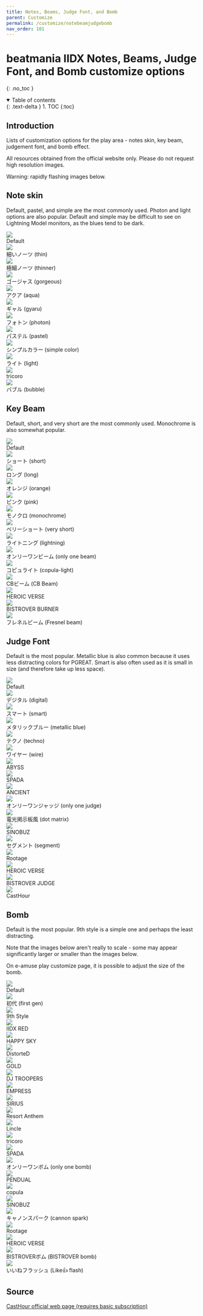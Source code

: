 ```yaml
---
title: Notes, Beams, Judge Font, and Bomb
parent: Customize
permalink: /customize/notebeamjudgebomb
nav_order: 101
---
```


# beatmania IIDX Notes, Beams, Judge Font, and Bomb customize options
{: .no_toc }

<details open markdown="block">
  <summary>
    Table of contents
  </summary>
  {: .text-delta }
1. TOC
{:toc}
</details>

## Introduction

Lists of customization options for the play area - notes skin, key beam, judgement font, and bomb effect.

All resources obtained from the official website only. Please do not request high resolution images.

Warning: rapidly flashing images below.

## Note skin

Default, pastel, and simple are the most commonly used. Photon and light options are also popular. Default and simple may be difficult to see on Lightning Model monitors, as the blues tend to be dark.

<div>
  <div class="customize">
      <div class="customize_img"><img src="/assets/img/shop/note/default.jpg"></div>
      <div class="customize_label">Default</div>
  </div>
  <div class="customize">
      <div class="customize_img"><img src="/assets/img/shop/note/006.jpg"></div>
      <div class="customize_label">細いノーツ (thin)</div>
  </div>
  <div class="customize">
      <div class="customize_img"><img src="/assets/img/shop/note/005.jpg"></div>
      <div class="customize_label">極細ノーツ (thinner)</div>
  </div>
  <div class="customize">
      <div class="customize_img"><img src="/assets/img/shop/note/010.jpg"></div>
      <div class="customize_label">ゴージャス (gorgeous)</div>
  </div>
  <div class="customize">
      <div class="customize_img"><img src="/assets/img/shop/note/009.jpg"></div>
      <div class="customize_label">アクア (aqua)</div>
  </div>
  <div class="customize">
      <div class="customize_img"><img src="/assets/img/shop/note/011.jpg"></div>
      <div class="customize_label">ギャル (gyaru)</div>
  </div>
  <div class="customize">
      <div class="customize_img"><img src="/assets/img/shop/note/004.jpg"></div>
      <div class="customize_label">フォトン (photon)</div>
  </div>
  <div class="customize">
      <div class="customize_img"><img src="/assets/img/shop/note/003.jpg"></div>
      <div class="customize_label">パステル (pastel)</div>
  </div>
  <div class="customize">
      <div class="customize_img"><img src="/assets/img/shop/note/001.jpg"></div>
      <div class="customize_label">シンプルカラー (simple color)</div>
  </div>
  <div class="customize">
      <div class="customize_img"><img src="/assets/img/shop/note/002.jpg"></div>
      <div class="customize_label">ライト (light)</div>
  </div>
  <div class="customize">
      <div class="customize_img"><img src="/assets/img/shop/note/007.jpg"></div>
      <div class="customize_label">tricoro</div>
  </div>
  <div class="customize">
      <div class="customize_img"><img src="/assets/img/shop/note/008.jpg"></div>
      <div class="customize_label">バブル (bubble)</div>
  </div>
  <div style="clear:both;"></div>
</div>

## Key Beam

Default, short, and very short are the most commonly used. Monochrome is also somewhat popular.

<div>
<div class="customize">
    <div class="customize_img"><img src="/assets/img/shop/beam/default.jpg" /></div>
    <div class="customize_label">Default</div>
</div>
<div class="customize">
    <div class="customize_img"><img src="/assets/img/shop/beam/011.jpg" /></div>
    <div class="customize_label">ショート (short)</div>
</div>
<div class="customize">
    <div class="customize_img"><img src="/assets/img/shop/beam/009.jpg" /></div>
    <div class="customize_label">ロング (long)</div>
</div>
<div class="customize">
    <div class="customize_img"><img src="/assets/img/shop/beam/006.jpg" /></div>
    <div class="customize_label">オレンジ (orange)</div>
</div>
<div class="customize">
    <div class="customize_img"><img src="/assets/img/shop/beam/003.jpg" /></div>
    <div class="customize_label">ピンク (pink)</div>
</div>
<div class="customize">
    <div class="customize_img"><img src="/assets/img/shop/beam/007.jpg" /></div>
    <div class="customize_label">モノクロ (monochrome)</div>
</div>
<div class="customize">
    <div class="customize_img"><img src="/assets/img/shop/beam/008.jpg" /></div>
    <div class="customize_label">ベリーショート (very short)</div>
</div>
<div class="customize">
    <div class="customize_img"><img src="/assets/img/shop/beam/001.jpg" /></div>
    <div class="customize_label">ライトニング (lightning)</div>
</div>
<div class="customize">
    <div class="customize_img"><img src="/assets/img/shop/beam/005.jpg" /></div>
    <div class="customize_label">オンリーワンビーム (only one beam)</div>
</div>
<div class="customize">
    <div class="customize_img"><img src="/assets/img/shop/beam/002.jpg" /></div>
    <div class="customize_label">コピュライト (copula-light)</div>
</div>
<div class="customize">
    <div class="customize_img"><img src="/assets/img/shop/beam/010.jpg" /></div>
    <div class="customize_label">CBビーム (CB Beam)</div>
</div>
<div class="customize">
    <div class="customize_img"><img src="/assets/img/shop/beam/012.jpg" /></div>
    <div class="customize_label">HEROIC VERSE</div>
</div>
<div class="customize">
    <div class="customize_img"><img src="/assets/img/shop/beam/004.jpg" /></div>
    <div class="customize_label">BISTROVER BURNER</div>
</div>
<div class="customize">
    <div class="customize_img"><img src="/assets/img/shop/beam/013.jpg" /></div>
    <div class="customize_label">フレネルビーム (Fresnel beam)</div>
</div>
<div style="clear:both;"></div>
</div>

## Judge Font

Default is the most popular. Metallic blue is also common because it uses less distracting colors for PGREAT. Smart is also often used as it is small in size (and therefore take up less space).

<div>
    <div class="customize">
        <div class="customize_img"><img src="/assets/img/shop/judge/default.gif" /></div>
        <div class="customize_label">Default</div>
    </div>
    <div class="customize">
        <div class="customize_img"><img src="/assets/img/shop/judge/005.gif" /></div>
        <div class="customize_label">デジタル (digital)</div>
    </div>
    <div class="customize">
        <div class="customize_img"><img src="/assets/img/shop/judge/002.gif" /></div>
        <div class="customize_label">スマート (smart)</div>
    </div>
    <div class="customize">
        <div class="customize_img"><img src="/assets/img/shop/judge/015.gif" /></div>
        <div class="customize_label">メタリックブルー (metallic blue)</div>
    </div>
    <div class="customize">
        <div class="customize_img"><img src="/assets/img/shop/judge/007.gif" /></div>
        <div class="customize_label">テクノ (techno)</div>
    </div>
    <div class="customize">
        <div class="customize_img"><img src="/assets/img/shop/judge/011.gif" /></div>
        <div class="customize_label">ワイヤー (wire)</div>
    </div>
    <div class="customize">
        <div class="customize_img"><img src="/assets/img/shop/judge/010.gif" /></div>
        <div class="customize_label">ABYSS</div>
    </div>
    <div class="customize">
        <div class="customize_img"><img src="/assets/img/shop/judge/008.gif" /></div>
        <div class="customize_label">SPADA</div>
    </div>
    <div class="customize">
        <div class="customize_img"><img src="/assets/img/shop/judge/006.gif" /></div>
        <div class="customize_label">ANCIENT</div>
    </div>
    <div class="customize">
        <div class="customize_img"><img src="/assets/img/shop/judge/004.gif" /></div>
        <div class="customize_label">オンリーワンジャッジ (only one judge)</div>
    </div>
    <div class="customize">
        <div class="customize_img"><img src="/assets/img/shop/judge/009.gif" /></div>
        <div class="customize_label">電光掲示板風 (dot matrix)</div>
    </div>
    <div class="customize">
        <div class="customize_img"><img src="/assets/img/shop/judge/003.gif" /></div>
        <div class="customize_label">SINOBUZ</div>
    </div>
    <div class="customize">
        <div class="customize_img"><img src="/assets/img/shop/judge/014.gif" /></div>
        <div class="customize_label">セグメント (segment)</div>
    </div>
    <div class="customize">
        <div class="customize_img"><img src="/assets/img/shop/judge/013.gif" /></div>
        <div class="customize_label">Rootage</div>
    </div>
    <div class="customize">
        <div class="customize_img"><img src="/assets/img/shop/judge/001.gif" /></div>
        <div class="customize_label">HEROIC VERSE</div>
    </div>
    <div class="customize">
        <div class="customize_img"><img src="/assets/img/shop/judge/012.gif" /></div>
        <div class="customize_label">BISTROVER JUDGE</div>
    </div>
    <div class="customize">
        <div class="customize_img"><img src="/assets/img/shop/judge/016.gif" /></div>
        <div class="customize_label">CastHour</div>
    </div>
    <div style="clear:both;"></div>
</div>

## Bomb

Default is the most popular. 9th style is a simple one and perhaps the least distracting.

Note that the images below aren't really to scale - some may appear significantly larger or smaller than the images below.

On e-amuse play customize page, it is possible to adjust the size of the bomb.

<div>
    <div class="customize">
        <div class="customize_img"><img src="/assets/img/shop/bomb/default.gif" /></div>
        <div class="customize_label">Default</div>
    </div>
    <div class="customize">
        <div class="customize_img"><img src="/assets/img/shop/bomb/011.gif" /></div>
        <div class="customize_label">初代 (first gen)</div>
    </div>
    <div class="customize">
        <div class="customize_img"><img src="/assets/img/shop/bomb/002.gif" /></div>
        <div class="customize_label">9th Style</div>
    </div>
    <div class="customize">
        <div class="customize_img"><img src="/assets/img/shop/bomb/005.gif" /></div>
        <div class="customize_label">IIDX RED</div>
    </div>
    <div class="customize">
        <div class="customize_img"><img src="/assets/img/shop/bomb/007.gif" /></div>
        <div class="customize_label">HAPPY SKY</div>
    </div>
    <div class="customize">
        <div class="customize_img"><img src="/assets/img/shop/bomb/013.gif" /></div>
        <div class="customize_label">DistorteD</div>
    </div>
    <div class="customize">
        <div class="customize_img"><img src="/assets/img/shop/bomb/006.gif" /></div>
        <div class="customize_label">GOLD</div>
    </div>
    <div class="customize">
        <div class="customize_img"><img src="/assets/img/shop/bomb/019.gif" /></div>
        <div class="customize_label">DJ TROOPERS</div>
    </div>
    <div class="customize">
        <div class="customize_img"><img src="/assets/img/shop/bomb/020.gif" /></div>
        <div class="customize_label">EMPRESS</div>
    </div>
    <div class="customize">
        <div class="customize_img"><img src="/assets/img/shop/bomb/014.gif" /></div>
        <div class="customize_label">SIRIUS</div>
    </div>
    <div class="customize">
        <div class="customize_img"><img src="/assets/img/shop/bomb/015.gif" /></div>
        <div class="customize_label">Resort Anthem</div>
    </div>
    <div class="customize">
        <div class="customize_img"><img src="/assets/img/shop/bomb/003.gif" /></div>
        <div class="customize_label">Lincle</div>
    </div>
    <div class="customize">
        <div class="customize_img"><img src="/assets/img/shop/bomb/021.gif" /></div>
        <div class="customize_label">tricoro</div>
    </div>
    <div class="customize">
        <div class="customize_img"><img src="/assets/img/shop/bomb/012.gif" /></div>
        <div class="customize_label">SPADA</div>
    </div>
    <div class="customize">
        <div class="customize_img"><img src="/assets/img/shop/bomb/001.gif" /></div>
        <div class="customize_label">オンリーワンボム (only one bomb)</div>
    </div>
    <div class="customize">
        <div class="customize_img"><img src="/assets/img/shop/bomb/016.gif" /></div>
        <div class="customize_label">PENDUAL</div>
    </div>
    <div class="customize">
        <div class="customize_img"><img src="/assets/img/shop/bomb/010.gif" /></div>
        <div class="customize_label">copula</div>
    </div>
    <div class="customize">
        <div class="customize_img"><img src="/assets/img/shop/bomb/009.gif" /></div>
        <div class="customize_label">SINOBUZ</div>
    </div>
    <div class="customize">
        <div class="customize_img"><img src="/assets/img/shop/bomb/004.gif" /></div>
        <div class="customize_label">キャノンスパーク (cannon spark)</div>
    </div>
    <div class="customize">
        <div class="customize_img"><img src="/assets/img/shop/bomb/018.gif" /></div>
        <div class="customize_label">Rootage</div>
    </div>
    <div class="customize">
        <div class="customize_img"><img src="/assets/img/shop/bomb/017.gif" /></div>
        <div class="customize_label">HEROIC VERSE</div>
    </div>
    <div class="customize">
        <div class="customize_img"><img src="/assets/img/shop/bomb/008.gif" /></div>
        <div class="customize_label">BISTROVERボム (BISTROVER bomb)</div>
    </div>
    <div class="customize">
        <div class="customize_img"><img src="/assets/img/shop/bomb/022.gif" /></div>
        <div class="customize_label">いいねフラッシュ (Like👍 flash)</div>
    </div>
    <div style="clear:both;"></div>
</div>

## Source

[CastHour official web page (requires basic subscription)](https://p.eagate.573.jp/game/2dx/29/index.html)